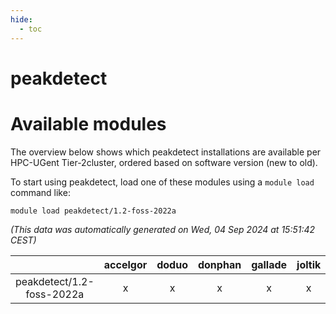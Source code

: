 ```yaml
---
hide:
  - toc
---
```


peakdetect
==========

# Available modules


The overview below shows which peakdetect installations are available per HPC-UGent Tier-2cluster, ordered based on software version (new to old).

To start using peakdetect, load one of these modules using a `module load` command like:

```shell
module load peakdetect/1.2-foss-2022a
```

*(This data was automatically generated on Wed, 04 Sep 2024 at 15:51:42 CEST)*  

| |accelgor|doduo|donphan|gallade|joltik|shinx|skitty|
| :---: | :---: | :---: | :---: | :---: | :---: | :---: | :---: |
|peakdetect/1.2-foss-2022a|x|x|x|x|x|-|x|
